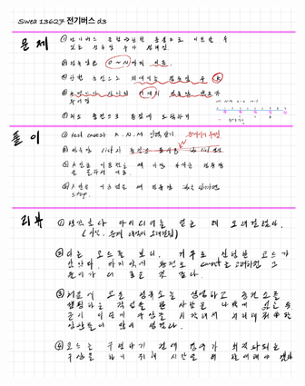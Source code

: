 ![84861C82-9FC5-40C6-98D7-398770E3850D.jpeg](README_assets/9c6221ce7c8cc5c932281ce3fa8a2c6d9207c674.jpeg)


